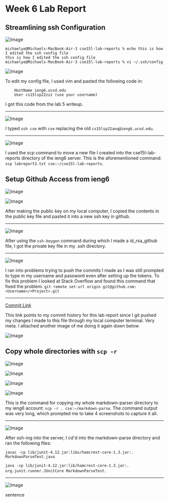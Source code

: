 # Week 6 Lab Report

## Streamlining ssh Configuration

![Image](configfile.png)

```
michaelye@Michaels-MacBook-Air-3 cse15l-lab-reports % echo this is how I edited the ssh config file
this is how I edited the ssh config file
michaelye@Michaels-MacBook-Air-3 cse15l-lab-reports % vi ~/.ssh/config
```

![Image](edittingUsingVI.png)

To edit my config file, I used vim and pasted the following code in:

```Host cse
    HostName ieng6.ucsd.edu
    User cs15lsp22zzz (use your username)
```

I got this code from the lab 5 writeup.

---

![Image](sshcse.png)

I typed `ssh cse` with `cse` replacing the old `cs15lsp22anq@ieng6.ucsd.edu`.

---

![Image](scpcse.png)

I used the scp command to move a new file I created into the cse15l-lab-reports directory of the ieng6 server. This is the aforementioned command: `scp labreport3.txt cse:~/cse15l-lab-reports`.

## Setup Github Access from ieng6

![Image](localpubkey.png)

![Image](githubpubkey.png)

After making the public key on my local computer, I copied the contents in the public key file and pasted it into a new ssh key in github.

---

![Image](private.png)

After using the `ssh-keygen` command during which I made a id_rsa_github file, I got the private key file in my .ssh directory.

---

![Image](gitpush.png)

I ran into problems trying to push the commits I made as I was still prompted to type in my username and password even after setting up the tokens. To fix this problem I looked at Stack Overflow and found this command that fixed the problem.
`git remote set-url origin git@github.com:<Username>/<Project>.git`

---

[Commit Link](https://github.com/MichaelYe48/cse15l-lab-reports/commit/7280ab954f597d70c3150ce6c147930ecd8c2ffe)

This link points to my commit history for this lab report since I git pushed my changes I made to this file through my local computer terminal. Very meta. I attached another image of me doing it again down below.

![Image](gitpush2.png)

## Copy whole directories with `scp -r`

![Image](part1ofpic.png)

![Image](part2ofpic.png)

![Image](part3ofpic.png)

![Image](part4ofpic.png)

This is the command for copying my whole markdown-parser directory to my ieng6 account: `scp -r . cse:~/markdown-parse`. The command output was very long, which prompted me to take 4 screenshots to capture it all.

---

![Image](runinserver.png)

After ssh-ing into the server, I cd'd into the markdown-parse directory and ran the following files:

`javac -cp lib/junit-4.12.jar:libs/hamcrest-core-1.3.jar:. MarkdownParseTest.java`

`java -cp lib/junit-4.12.jar:lib/hamcrest-core-1.3.jar:. org.junit.runner.JUnitCore MarkdownParseTest`.

---

![Image](.png)

sentence